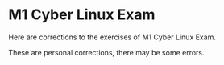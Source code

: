 # M1 Cyber Linux Exam

Here are corrections to the exercises of M1 Cyber Linux Exam.

These are personal corrections, there may be some errors.